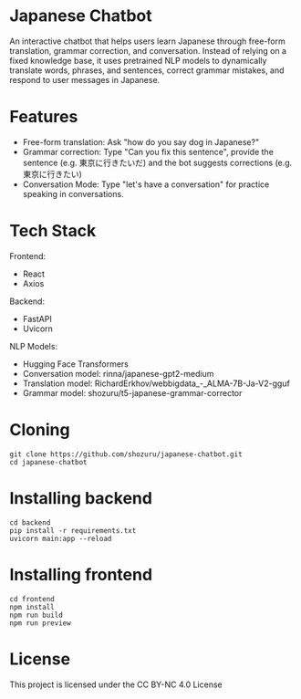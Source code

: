 # Japanese Chatbot
An interactive chatbot that helps users learn Japanese through free-form translation, grammar correction, and conversation. Instead of relying on a fixed knowledge base, it uses pretrained NLP models to dynamically translate words, phrases, and sentences, correct grammar mistakes, and respond to user messages in Japanese.

# Features
* Free-form translation: Ask "how do you say dog in Japanese?"
* Grammar correction: Type "Can you fix this sentence", provide the sentence (e.g. 東京に行きたいだ) and the bot suggests corrections (e.g. 東京に行きたい)
* Conversation Mode: Type "let's have a conversation" for practice speaking in conversations.

# Tech Stack
Frontend:
* React
* Axios

Backend:
* FastAPI
* Uvicorn

NLP Models:
* Hugging Face Transformers
* Conversation model: rinna/japanese-gpt2-medium
* Translation model: RichardErkhov/webbigdata_-_ALMA-7B-Ja-V2-gguf
* Grammar model: shozuru/t5-japanese-grammar-corrector 

# Cloning
```
git clone https://github.com/shozuru/japanese-chatbot.git
cd japanese-chatbot
```

# Installing backend
```
cd backend
pip install -r requirements.txt
uvicorn main:app --reload
```

# Installing frontend
```
cd frontend
npm install
npm run build
npm run preview
```
# License
This project is licensed under the CC BY-NC 4.0 License

